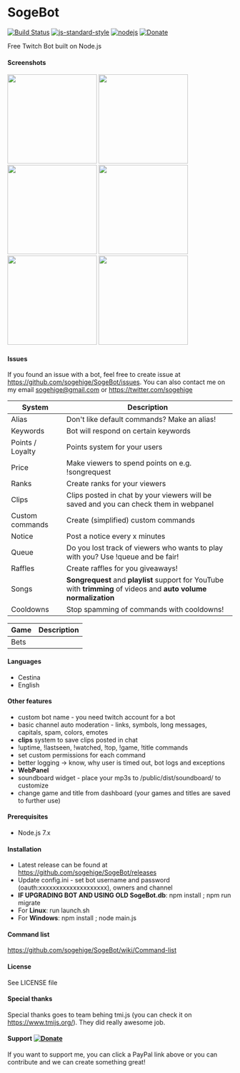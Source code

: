 # SogeBot
[![Build Status](https://img.shields.io/travis/sogehige/SogeBot.svg?style=flat-square)](https://travis-ci.org/sogehige/SogeBot)
[![js-standard-style](https://img.shields.io/badge/code%20style-standard-brightgreen.svg?style=flat-square)](http://standardjs.com/)
[![nodejs](https://img.shields.io/badge/node.js-7.6.0-brightgreen.svg?style=flat-square)](https://nodejs.org/en/)
[![Donate](https://img.shields.io/badge/paypal-donate-yellow.svg?style=flat-square)](https://www.paypal.com/cgi-bin/webscr?cmd=_s-xclick&hosted_button_id=9ZTX5DS2XB5EN)

Free Twitch Bot built on Node.js

#### Screenshots
<img src="https://github.com/sogehige/SogeBot/blob/master/screenshots/1.png?raw=true" width="200">
<img src="https://github.com/sogehige/SogeBot/blob/master/screenshots/2.png?raw=true" width="200">
<img src="https://github.com/sogehige/SogeBot/blob/master/screenshots/3.png?raw=true" width="200">
<img src="https://github.com/sogehige/SogeBot/blob/master/screenshots/4.png?raw=true" width="200">
<img src="https://github.com/sogehige/SogeBot/blob/master/screenshots/5.png?raw=true" width="200">
<img src="https://github.com/sogehige/SogeBot/blob/master/screenshots/6.png?raw=true" width="200">

#### Issues
If you found an issue with a bot, feel free to create issue at https://github.com/sogehige/SogeBot/issues.
You can also contact me on my email sogehige@gmail.com or https://twitter.com/sogehige

| System           | Description                                                                                                        |
|------------------|--------------------------------------------------------------------------------------------------------------------|
| Alias            | Don't like default commands? Make an alias!                                                                        |
| Keywords         | Bot will respond on certain keywords                                                                               |
| Points / Loyalty | Points system for your users                                                                                       |
| Price            | Make viewers to spend points on e.g. !songrequest                                                                  |
| Ranks            | Create ranks for your viewers                                                                                      |
| Clips            | Clips posted in chat by your viewers will be saved and you can check them in webpanel                              |
| Custom commands  | Create (simplified) custom commands                                                                                |
| Notice           | Post a notice every x minutes                                                                                      |
| Queue            | Do you lost track of viewers who wants to play with you? Use !queue and be fair!                                   |
| Raffles          | Create raffles for you giveaways!                                                                                  |
| Songs            | **Songrequest** and **playlist** support for YouTube with **trimming** of videos and **auto volume normalization** |
| Cooldowns        | Stop spamming of commands with cooldowns!                                                                          |

| Game | Description                                    |
|------|------------------------------------------------|
| Bets |                                                |

#### Languages

* Cestina
* English

#### Other features

* custom bot name - you need twitch account for a bot
* basic channel auto moderation - links, symbols, long messages, capitals, spam, colors, emotes
* **clips** system to save clips posted in chat
* !uptime, !lastseen, !watched, !top, !game, !title commands
* set custom permissions for each command
* better logging -> know, why user is timed out, bot logs and exceptions
* **WebPanel**
* soundboard widget - place your mp3s to /public/dist/soundboard/ to customize
* change game and title from dashboard (your games and titles are saved to further use)

#### Prerequisites

* Node.js 7.x

#### Installation

* Latest release can be found at https://github.com/sogehige/SogeBot/releases
* Update config.ini - set bot username and password (oauth:xxxxxxxxxxxxxxxxxxxx), owners and channel
* **IF UPGRADING BOT AND USING OLD SogeBot.db**: npm install ; npm run migrate
* For **Linux**: run launch.sh
* For **Windows**: npm install ; node main.js

#### Command list
https://github.com/sogehige/SogeBot/wiki/Command-list

#### License

See LICENSE file

#### Special thanks

Special thanks goes to team behing tmi.js (you can check it on https://www.tmijs.org/). They did really awesome job.

#### Support [![Donate](https://img.shields.io/badge/paypal-donate-yellow.svg?style=flat-square)](https://www.paypal.com/cgi-bin/webscr?cmd=_s-xclick&hosted_button_id=9ZTX5DS2XB5EN)

If you want to support me, you can click a PayPal link above or you can contribute and we can create something great!
